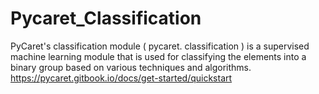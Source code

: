 # Pycaret_Classification    
 
PyCaret's classification module ( pycaret. classification ) is  a supervised machine learning module that is used for classifying the elements into a binary group based on various techniques and algorithms. </br>
https://pycaret.gitbook.io/docs/get-started/quickstart 
    





